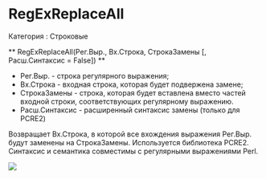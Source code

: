 ﻿
# RegExReplaceAll

Категория : Строковые

** RegExReplaceAll(Рег.Выр., Вх.Строка, СтрокаЗамены [, Расш.Синтаксис = False]) **

* Рег.Выр. - строка регулярного выражения;
* Вх.Строка - входная строка, которая будет подвержена замене;
* СтрокаЗамены - строка, которая будет вставлена вместо частей входной строки, соответствующих регулярному выражению.
* Расш.Синтаксис - расширенный синтаксис замены (только для PCRE2)

Возвращает Вх.Строка, в которой все вхождения выражения Рег.Выр. будут заменены на СтрокаЗамены.
Используется библиотека PCRE2. Синтаксис и семантика совместимы с регулярными выражениями Perl.

![](/mediatag>Строковые)

